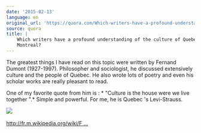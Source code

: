 ```yaml
---
date: '2015-02-13'
language: en
original_url: 'https://quora.com/Which-writers-have-a-profound-understanding-of-the-culture-of-Quebec-and-Montreal/answer/Clément-Renaud'
source: quora
title: |
    Which writers have a profound understanding of the culture of Quebec and
    Montreal?
---
```


The greatest things I have read on this topic were written by Fernand
Dumont (1927-1997). Philosopher and sociologist, he discussed
extensively culture and the people of Quebec. He also wrote lots of
poetry and even his scholar works are really pleasant to read. 
 
One of my favorite quote from him is : * "Culture is the house were we
live together ".* Simple and powerful. For me, he is Quebec 's
Levi-Strauss. 
 
![](/{{site.base_url}}/img/quora/main-qimg-423707f7b58fadbaeea6c0da22a2c5d0-c.png)​ 
​ 
 
 
[http://fr.m.wikipedia.org/wiki/F ...](http://fr.m.wikipedia.org/wiki/Fernand_Dumont_(sociologue))
